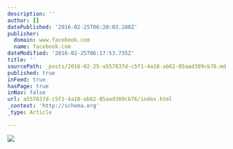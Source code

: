 ```yaml
---
description: ''
author: []
datePublished: '2016-02-25T06:20:03.208Z'
publisher:
  domain: www.facebook.com
  name: facebook.com
dateModified: '2016-02-25T06:17:53.735Z'
title: ''
sourcePath: _posts/2016-02-25-a557837d-c5f1-4a10-ab62-85aad309cb76.md
published: true
inFeed: true
hasPage: true
inNav: false
url: a557837d-c5f1-4a10-ab62-85aad309cb76/index.html
_context: 'http://schema.org'
_type: Article

---
```

![](https://scontent-lax3-1.xx.fbcdn.net/hphotos-xtp1/v/t1.0-0/p206x206/10401023_128831386457_7866904_n.jpg?oh=d8ea580a458853129ea34c7c408a64a1&oe=575510FF)